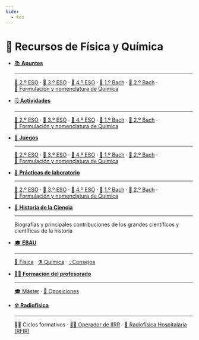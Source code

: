 ```yaml
---
hide:
  - toc
---
```


# 💼 Recursos de Física y Química

<div class="grid cards" markdown>

-   [📚 **Apuntes**](apuntes)

    ---

    [📗&nbsp;2.º ESO](apuntes/2eso) · [📘&nbsp;3.º ESO](apuntes/3eso) · [📙&nbsp;4.º ESO](apuntes/4eso) · [📕&nbsp;1.º Bach](apuntes/1bach) · [📓&nbsp;2.º Bach](apuntes/2bach) · [📔&nbsp;Formulación y nomenclatura de Química](apuntes/formulacion-nomenclatura-quimica)

-   [🗒️ **Actividades**](actividades)

    ---

    [📗&nbsp;2.º ESO](actividades/2eso) · [📘&nbsp;3.º ESO](actividades/3eso) · [📙&nbsp;4.º ESO](actividades/4eso) · [📕&nbsp;1.º Bach](actividades/1bach) · [📓&nbsp;2.º Bach](actividades/2bach) · [📔&nbsp;Formulación y nomenclatura de Química](actividades/formulacion-nomenclatura-quimica)

-   [🧩 **Juegos**](juegos)

    ---

    [📗&nbsp;2.º ESO](juegos/2eso) · [📘&nbsp;3.º ESO](juegos/3eso) · [📙&nbsp;4.º ESO](juegos/4eso) · [📕&nbsp;1.º Bach](juegos/1bach) · [📓&nbsp;2.º Bach](juegos/2bach) · [📔&nbsp;Formulación y nomenclatura de Química](juegos/formulacion-nomenclatura-quimica)

-   [🧪 **Prácticas de laboratorio**](practicas-laboratorio)

    ---

    [📗&nbsp;2.º ESO](practicas-laboratorio/2eso) · [📘&nbsp;3.º ESO](practicas-laboratorio/3eso) · [📙&nbsp;4.º ESO](practicas-laboratorio/4eso) · [📕&nbsp;1.º Bach](practicas-laboratorio/1bach) · [📓&nbsp;2.º Bach](practicas-laboratorio/2bach) · [📔&nbsp;Formulación y nomenclatura de Química](practicas-laboratorio/formulacion-nomenclatura-quimica)

-   [📖 **Historia de la Ciencia**](historia-ciencia)

    ---

    Biografías y principales contribuciones de los grandes científicos y científicas de la historia

-   [🎓 **EBAU**](EBAU)

    ---

    [🧲 Física](EBAU/fisica) · [⚗️ Química](EBAU/quimica) · [💡Consejos](EBAU/consejos)

-   [🧑‍🏫 **Formación del profesorado**](formacion-profesorado)

    ---

    [🎓 Máster](formacion-profesorado/master) · [📝 Oposiciones](formacion-profesorado/oposiciones)

-   [☢️ **Radiofísica**](radiofisica)

    ---

    🧑‍🏫 Ciclos formativos · [🧑‍🔧 Operador de IIRR](radiofisica/operador-IIRR) · [🏥 Radiofísica Hospitalaria (RFIR)](radiofisica-RFIR)

</div>